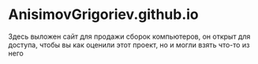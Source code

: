 # AnisimovGrigoriev.github.io
Здесь выложен сайт для продажи сборок компьютеров, он открыт для доступа, чтобы вы как оценили этот проект, но и могли взять что-то из него
